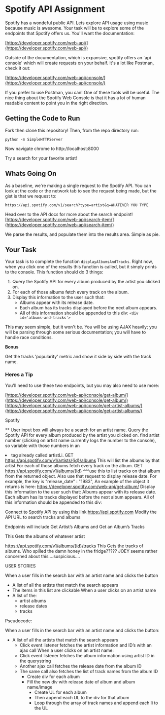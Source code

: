 # Spotify API Assignment

Spotify has a wondeful public API. Lets explore API usage using music because music is awesome. Your task will be to explore some of the endpoints that Spotify offers us. You'll want the documentation:

[https://developer.spotify.com/web-api/](https://developer.spotify.com/web-api/)

Outside of the documentation, which is expansive, spotify offers an 'api console' which will create requests on your behalf. It's a lot like Postman, check it out:

[https://developer.spotify.com/web-api/console/](https://developer.spotify.com/web-api/console/)

If you prefer to use Postman, you can! One of these tools will be useful. The nice thing about the Spotify Web Console is that it has a lot of human readable content to point you in the right direction.

## Getting the Code to Run

Fork then clone this repository! Then, from the repo directory run:

```
python -m SimpleHTTPServer
```

Now navigate chrome to http://localhost:8000

Try a search for your favorite artist!

## Whats Going On

As a baseline, we're making a single request to the Spotify API. You can look at the code or the network tab to see the request being made, but the gist is that we request to:

```
https://api.spotify.com/v1/search?type=artist&q=WHATEVER YOU TYPE
```

Head over to the API docs for more about the search endpoint! [https://developer.spotify.com/web-api/search-item/](https://developer.spotify.com/web-api/search-item/)

We parse the results, and populate them into the results area. Simple as pie.

## Your Task

Your task is to complete the function `displayAlbumsAndTracks`. Right now, when you click one of the results this function is called, but it simply prints to the console. This function should do 3 things:

1. Query the Spotify API for every album produced by the artist you clicked on.
2. For each of those albums fetch every track on the album.
3. Display this information to the user such that:
	* Albums appear with its release date.
	* Each album has its tracks displayed before the next album appears.
	* All of this information should be appended to this div: `<div id='albums-and-tracks'>`

This may seem simple, but it won't be. You will be using AJAX heavily; you will be parsing through some serious documentation; you will have to handle race conditions.  

__Bonus__

Get the tracks 'popularity' metric and show it side by side with the track name.

### Heres a Tip
You'll need to use these two endpoints, but you may also need to use more:

[https://developer.spotify.com/web-api/console/get-album/](https://developer.spotify.com/web-api/console/get-album/)
[https://developer.spotify.com/web-api/console/get-artist-albums/](https://developer.spotify.com/web-api/console/get-artist-albums/)


Spotify

** User input box will always be a search for an artist name.
Query the Spotify API for every album produced by the artist you clicked on.
	find artist number (clicking on artist name currently logs the number to the console), so
variable with those numbers in an <li> tag already called   artistLi.
	GET https://api.spotify.com/v1/artists/{id}/albums This will list the albums by that artist
For each of those albums fetch every track on the album.
GET https://api.spotify.com/v1/albums/{id}
^^^use this to list tracks on that album from the returned object.
	Also use that request to  display release date. For example, the key is "release_date" : "1983",
An example of the object it returns is here:
	https://developer.spotify.com/web-api/get-album/
Display this information to the user such that:
Albums appear with its release date.
Each album has its tracks displayed before the next album appears.
All of this information should be appended to this div: <div id='albums-and-tracks'>


Connect to Spotify API by using this link https://api.spotify.com
Modify the API URL to search tracks and albums

Endpoints will include Get Artist’s Albums and Get an Album’s Tracks




This Gets the albums of whatever artist


https://api.spotify.com/v1/albums/{id}/tracks
This Gets the tracks of albums. Who spilled the damn honey in the fridge????? JOEY seems rather concerned about this….suspicious….




USER STORIES


When a user fills in the search bar with an artist name and clicks the button
  - A list of all the artists that match the search appears
  - The items in this list are clickable
When a user clicks on an artist name
  - A list of the:
    - artist albums
    - release dates
    - tracks

Pseudocode:

When a user fills in the search bar with an artist name and clicks the button:
 - A list of all the artists that match the search appears
   - Click event listener fetches the artist information and ID’s with an ajax call
When a user clicks on an artist name:
   - Click event listener fetches the album information using artist ID in the querystring
   - Another ajax call fetches the release date from the album ID
   - The same call also fetches the list of track names from the album ID
     - Create div for each album
     - Fill the new div with release date of album and album name/image
		 - Create UL for each album
		 - Then append each UL to the div for that album
		 - Loop through the array of track names and append each li to the UL
